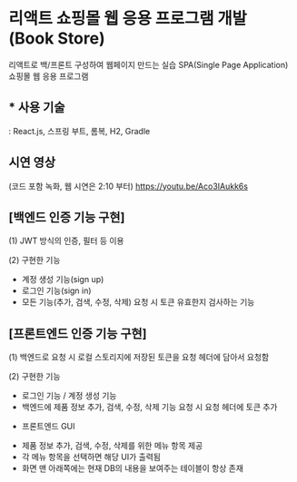 # 리액트 쇼핑몰 웹 응용 프로그램 개발 (Book Store)
리액트로 백/프론트 구성하여 웹페이지 만드는 실습
SPA(Single Page Application) 쇼핑몰 웹 응용 프로그램

## * 사용 기술 
: React.js, 스프링 부트, 롬복, H2, Gradle

## 시연 영상 
(코드 포함 녹화, 웹 시연은 2:10 부터)
https://youtu.be/Aco3IAukk6s



## [백엔드 인증 기능 구현]

(1) JWT 방식의 인증, 필터 등 이용

(2) 구현한 기능
- 계정 생성 기능(sign up)
- 로그인 기능(sign in)
- 모든 기능(추가, 검색, 수정, 삭제) 요청 시 토큰 유효한지 검사하는 기능

## [프론트엔드 인증 기능 구현]

(1) 백엔드로 요청 시 로컬 스토리지에 저장된 토큰을 요청 헤더에 담아서 요청함

(2) 구현한 기능
- 로그인 기능 / 계정 생성 기능
- 백엔드에 제품 정보 추가, 검색, 수정, 삭제 기능 요청 시 요청 헤더에 토큰 추가

* 프론트엔드 GUI
- 제품 정보 추가, 검색, 수정, 삭제를 위한 메뉴 항목 제공
- 각 메뉴 항목을 선택하면 해당 UI가 출력됨
- 화면 맨 아래쪽에는 현재 DB의 내용을 보여주는 테이블이 항상 존재
